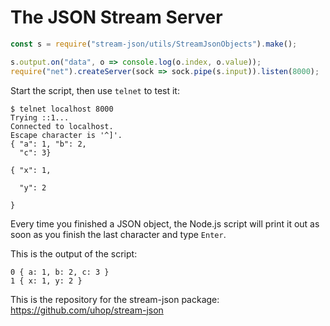 # The JSON Stream Server



```js
const s = require("stream-json/utils/StreamJsonObjects").make();

s.output.on("data", o => console.log(o.index, o.value));
require("net").createServer(sock => sock.pipe(s.input)).listen(8000);
```


Start the script, then use `telnet` to test it:

```
$ telnet localhost 8000
Trying ::1...
Connected to localhost.
Escape character is '^]'.
{ "a": 1, "b": 2,
  "c": 3}

{ "x": 1,

  "y": 2

}
```

Every time you finished a JSON object, the Node.js script will print it out as soon as you finish the last character and type `Enter`.

This is the output of the script:

```
0 { a: 1, b: 2, c: 3 }
1 { x: 1, y: 2 }
```


This is the repository for the stream-json package: <https://github.com/uhop/stream-json>

